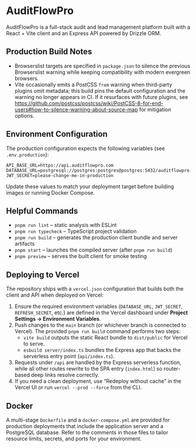 # AuditFlowPro

AuditFlowPro is a full-stack audit and lead management platform built with a React + Vite client and an Express API powered by Drizzle ORM.

## Production Build Notes

- Browserslist targets are specified in `package.json` to silence the previous Browserslist warning while keeping compatibility with modern evergreen browsers.
- Vite occasionally emits a PostCSS `from` warning when third-party plugins omit metadata; this build pins the default configuration and the warning no longer appears in CI. If it resurfaces with future plugins, see <https://github.com/postcss/postcss/wiki/PostCSS-8-for-end-users#how-to-silence-warning-about-source-map> for mitigation options.

## Environment Configuration

The production configuration expects the following variables (see `.env.production`):

```env
API_BASE_URL=https://api.auditflowpro.com
DATABASE_URL=postgresql://postgres:postgres@postgres:5432/auditflowpro
JWT_SECRET=please-change-me-in-production
```

Update these values to match your deployment target before building images or running Docker Compose.

## Helpful Commands

- `pnpm run lint` – static analysis with ESLint
- `pnpm run typecheck` – TypeScript project validation
- `pnpm run build` – generates the production client bundle and server artifacts
- `pnpm start` – launches the compiled server (after `pnpm run build`)
- `pnpm preview` – serves the built client for smoke testing

## Deploying to Vercel

The repository ships with a `vercel.json` configuration that builds both the client and API when deployed on Vercel:

1. Ensure the required environment variables (`DATABASE_URL`, `JWT_SECRET`, `REFRESH_SECRET`, etc.) are defined in the Vercel dashboard under **Project Settings → Environment Variables**.
2. Push changes to the `main` branch (or whichever branch is connected to Vercel). The provided `pnpm run build` command performs two steps:
   - `vite build` outputs the static React bundle to `dist/public` for Vercel to serve.
   - `esbuild server/index.ts` bundles the Express app that backs the serverless entry point (`api/index.ts`).
3. Requests under `/api` are handled by the Express serverless function, while all other routes rewrite to the SPA entry (`index.html`) so router-based deep links resolve correctly.
4. If you need a clean deployment, use “Redeploy without cache” in the Vercel UI or run `vercel --prod --force` from the CLI.

## Docker

A multi-stage `Dockerfile` and a `docker-compose.yml` are provided for production deployments that include the application server and a PostgreSQL database. Refer to the comments in those files to tailor resource limits, secrets, and ports for your environment.

